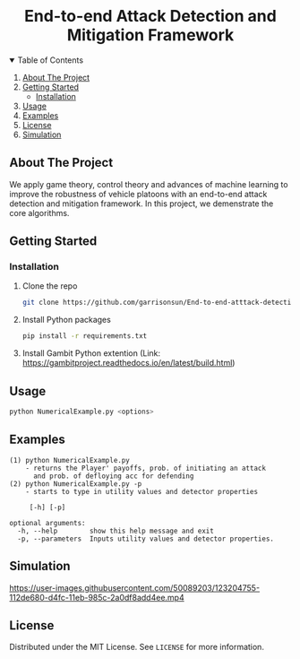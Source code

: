 <!-- PROJECT LOGO -->
<br />
<p align="center">
  <h1 align="center">End-to-end Attack Detection and Mitigation Framework</h1>
<p align="center">
  
  <details open="open">
  <summary>Table of Contents</summary>
  <ol>
      <li><a href="#about-the-project">About The Project</a></li>
      <li>
      <a href="#getting-started">Getting Started</a>
      <ul>
        <li><a href="#installation">Installation</a></li>
      </ul>
    </li>
    <li><a href="#usage">Usage</a></li>
    <li><a href="#examples">Examples</a></li>
    <li><a href="#license">License</a></li>
    <li><a href="#simulation">Simulation</a></li>
   </ol> 
</details>



<!-- ABOUT THE PROJECT -->
## About The Project
We apply game theory, control theory and advances of machine learning to improve the robustness of vehicle platoons with an end-to-end attack detection and mitigation framework. In this project, we demenstrate the core algorithms.  

<!-- GETTING STARTED -->
## Getting Started

### Installation
1. Clone the repo
   ```sh
   git clone https://github.com/garrisonsun/End-to-end-atttack-detection-and-mitigation-framework.git
   ```
2. Install Python packages
   ```sh
   pip install -r requirements.txt
   ```
3. Install Gambit Python extention (Link: https://gambitproject.readthedocs.io/en/latest/build.html)
  
<!-- USAGE EXAMPLES -->
## Usage
   
  ```sh
  python NumericalExample.py <options>
  ```
## Examples
  ```
  (1) python NumericalExample.py
      - returns the Player' payoffs, prob. of initiating an attack 
        and prob. of defloying acc for defending 
  (2) python NumericalExample.py -p
      - starts to type in utility values and detector properties
    
       [-h] [-p]

  optional arguments:
    -h, --help        show this help message and exit
    -p, --parameters  Inputs utility values and detector properties.
  ```  
  
## Simulation

https://user-images.githubusercontent.com/50089203/123204755-112de680-d4fc-11eb-985c-2a0df8add4ee.mp4

<!-- LICENSE -->
## License

Distributed under the MIT License. See `LICENSE` for more information.

